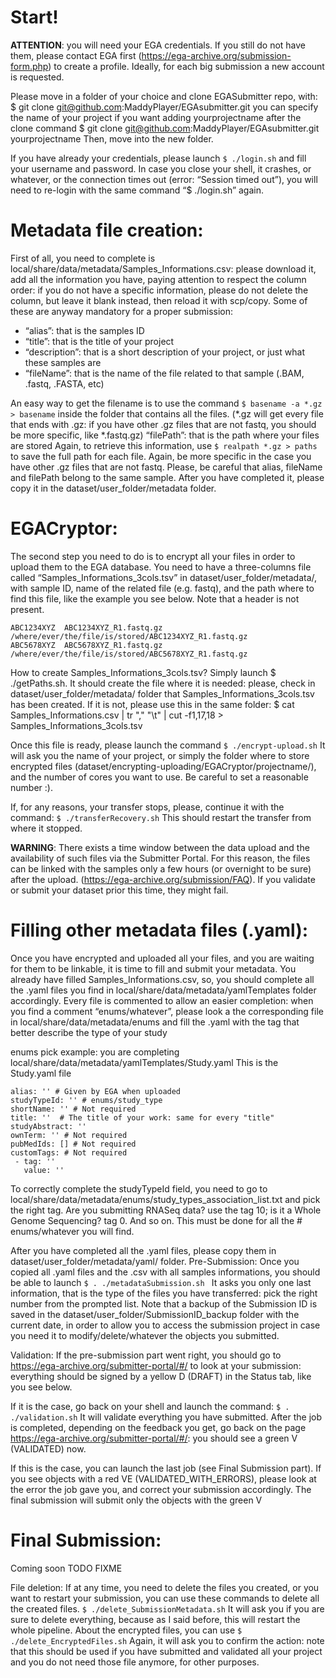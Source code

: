 # Start!

**ATTENTION**: you will need your EGA credentials. If you still do not have them, please contact EGA first (https://ega-archive.org/submission-form.php) to create a profile. Ideally, for each big submission a new account is requested.

Please move in a folder of your choice and clone EGASubmitter repo, with:
$ git clone git@github.com:MaddyPlayer/EGAsubmitter.git
you can specify the name of your project if you want adding yourprojectname after the clone command
$ git clone git@github.com:MaddyPlayer/EGAsubmitter.git yourprojectname
Then, move into the new folder.

If you have already your credentials, please launch
`$ ./login.sh`
and fill your username and password.
In case you close your shell, it crashes, or whatever, or the connection times out (error: “Session timed out”), you will need to re-login with the same command “$ ./login.sh” again.


# Metadata file creation:
First of all, you need to complete is local/share/data/metadata/Samples_Informations.csv: please download it, add all the information you have, paying attention to respect the column order: if you do not have a specific information, please do not delete the column, but leave it blank instead, then reload it with scp/copy.
Some of these are anyway mandatory for a proper submission:

- “alias”: that is the samples ID
- “title”: that is the title of your project
- “description”: that is a short description of your project, or just what these samples are
- “fileName”: that is the name of the file related to that sample (.BAM, .fastq, .FASTA, etc)

An easy way to get the filename is to use the command
`$ basename -a *.gz > basename`
inside the folder that contains all the files. (*.gz will get every file that ends with .gz: if you have other .gz files that are not fastq, you should be more specific, like *.fastq.gz)
“filePath”: that is the path where your files are stored
Again, to retrieve this information, use
`$ realpath *.gz > paths`
to save the full path for each file. Again, be more specific in the case you have other .gz files that are not fastq.
Please, be careful that alias, fileName and filePath belong to the same sample.
After you have completed it, please copy it in the dataset/user_folder/metadata folder.


# EGACryptor:
The second step you need to do is to encrypt all your files in order to upload them to the EGA database. You need to have a three-columns file called “Samples_Informations_3cols.tsv” in dataset/user_folder/metadata/, with sample ID, name of the related file (e.g. fastq), and the path where to find this file, like the example you see below. Note that a header is not present.
```
ABC1234XYZ	ABC1234XYZ_R1.fastq.gz	/where/ever/the/file/is/stored/ABC1234XYZ_R1.fastq.gz
ABC5678XYZ	ABC5678XYZ_R1.fastq.gz	/where/ever/the/file/is/stored/ABC5678XYZ_R1.fastq.gz
```

How to create Samples_Informations_3cols.tsv? Simply launch $ ./getPaths.sh. It should create the file where it is needed: please, check in dataset/user_folder/metadata/ folder that Samples_Informations_3cols.tsv has been created. If it is not, please use this in the same folder:
$ cat Samples_Informations.csv | tr "," "\t" | cut -f1,17,18 > Samples_Informations_3cols.tsv

Once this file is ready, please launch the command
`$ ./encrypt-upload.sh`
It will ask you the name of your project, or simply the folder where to store encrypted files (dataset/encrypting-uploading/EGACryptor/projectname/), and the number of cores you want to use. Be careful to set a reasonable number :).

If, for any reasons, your transfer stops, please, continue it with the command:
`$ ./transferRecovery.sh`
This should restart the transfer from where it stopped.

**WARNING**: There exists a time window between the data upload and the availability of such files via the Submitter Portal. For this reason, the files can be linked with the samples only a few hours (or overnight to be sure) after the upload. (https://ega-archive.org/submission/FAQ). If you validate or submit your dataset prior this time, they might fail.


# Filling other metadata files (.yaml):
Once you have encrypted and uploaded all your files, and you are waiting for them to be linkable, it is time to fill and submit your metadata.
You already have filled Samples_Informations.csv, so, you should complete all the .yaml files you find in local/share/data/metadata/yamlTemplates folder accordingly. Every file is commented to allow an easier completion: when you find a comment “enums/whatever”, please look a the corresponding file in local/share/data/metadata/enums and fill the .yaml with the tag that better describe the type of your study

enums pick example:
you are completing local/share/data/metadata/yamlTemplates/Study.yaml
This is the Study.yaml file

```
alias: '' # Given by EGA when uploaded
studyTypeId: '' # enums/study_type
shortName: '' # Not required
title: ''  # The title of your work: same for every "title"
studyAbstract: ''
ownTerm: '' # Not required
pubMedIds: [] # Not required
customTags: # Not required
 - tag: ''
   value: ''
```

To correctly complete the studyTypeId field, you need to go to local/share/data/metadata/enums/study_types_association_list.txt and pick the right tag. Are you submitting RNASeq data? use the tag 10; is it a Whole Genome Sequencing? tag 0. And so on.
This must be done for all the # enums/whatever you will find.

After you have completed all the .yaml files, please copy them in dataset/user_folder/metadata/yaml/ folder.
Pre-Submission:
Once you copied all .yaml files and the .csv with all samples informations, you should be able to launch
`$ . ./metadataSubmission.sh `
It asks you only one last information, that is the type of the files you have transferred: pick the right number from the prompted list.
Note that a backup of the Submission ID is saved in the dataset/user_folder/SubmissionID_backup folder with the current date, in order to allow you to access the submission project in case you need it to modify/delete/whatever the objects you submitted.

Validation:
If the pre-submission part went right, you should go to https://ega-archive.org/submitter-portal/#/ to look at your submission: everything should be signed by a yellow D (DRAFT) in the Status tab, like you see below.

If it is the case, go back on your shell and launch the command:
`$ . ./validation.sh`
It will validate everything you have submitted. After the job is completed, depending on the feedback you get, go back on the page https://ega-archive.org/submitter-portal/#/: you should see a green V (VALIDATED) now. 

If this is the case, you can launch the last job (see Final Submission part). If you see objects with a red VE (VALIDATED_WITH_ERRORS), please look at the error the job gave you, and correct your submission accordingly. The final submission will submit only the objects with the green V


# Final Submission:

Coming soon TODO FIXME



File deletion:
If at any time, you need to delete the files you created, or you want to restart your submission, you can use these commands to delete all the created files.
`$ ./delete_SubmissionMetadata.sh`
It will ask you if you are sure to delete everything, because as I said before, this will restart the whole pipeline.
About the encrypted files, you can use
`$ ./delete_EncryptedFiles.sh`
Again, it will ask you to confirm the action: note that this should be used if you have submitted and validated all your project and you do not need those file anymore, for other purposes.

